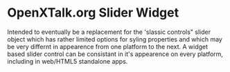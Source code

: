# OpenXTalk.org Slider Widget

 Intended to eventually be a replacement for the 'slassic controls"  slider object which has rather limited options for syling properties and which may be very differnt in appearence from one platform to the next. A widget based slider control can be consistant in it's appearence on every platform, including in web/HTML5 standalone apps.
